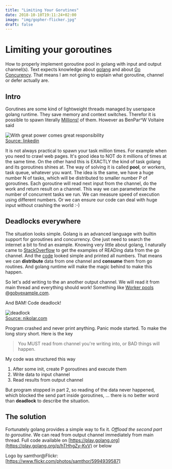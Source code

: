 ```yaml
---
title: "Limiting Your Gorutines"
date: 2018-10-10T19:11:24+02:00
image: "img/gopher-flicker.jpg"
draft: false
---
```


# Limiting your goroutines

How to properly implement goroutine pool in golang with input and output channel(s). Text expects knowledge about [golang](https://golang.org/) and about [Go Concurency](https://tour.golang.org/concurrency/1). That means I am not going to explain what goroutine, channel or defer actually are.

## Intro

Gorutines are some kind of lightweight threads managed by userspace golang runtime. They save memory and context switches. Therefor it is possible to spawn literally [Millions!](https://rcoh.me/posts/why-you-can-have-a-million-go-routines-but-only-1000-java-threads/) of them. However as BenPar^W Voltaire said

![With great power comes great responsibility](https://media.licdn.com/media/gcrc/dms/image/C4E12AQFoCyvG3y_XEA/article-cover_image-shrink_600_2000/0?e=1544659200&v=beta&t=nNlZk3EjA5HecFvdl52P0qsWxmeuBbLq81ESKDa04ms)  
[Source: linkedin](https://www.linkedin.com/pulse/quote-great-power-comes-responsibility-voltaire-mba-bsee/)

It is not always practical to spawn your task million times. For example when you need to crawl web pages. It's good idea to NOT do it millions of times at the same time. On the other hand this is EXACTLY the kind of task golang and its goroutines shines at. The way of solving it is called **pool**, or workers, task queue, whatever you want. The idea is the same, we have a huge number N of tasks, which will be distributed to smaller number P of goroutines. Each goroutine will read next input from the channel, do the work and return result on a channel. This way we can parameterize the number of concurrent tasks we run. We can measure speed of execution using different numbers. Or we can ensure our code can deal with huge input without crashing the world :-)

## Deadlocks everywhere

The situation looks simple. Golang is an advanced language with builtin support for goroutines and concurrency. One just need to search the internet a bit to find an example. Knowing very little about golang, I naturally came to [StackOverflow](https://stackoverflow.com/questions/29342701/write-to-same-channel-with-multiple-goroutines) to get the examples of READing data from the go channel. And the [code](https://play.golang.org/p/ESq9he_WzS) looked simple and printed all numbers. That means we can **distribute** data from one channel and **consume** them from go routines. And golang runtime will make the magic behind to make this happen.

So let's add writing to the an another output channel. We will read it from main thread and everything should work! Something like [Worker pools @gobyexample.com](https://gobyexample.com/worker-pools).

And BAM! Code deadlock!

![deadlock](http://nikolar.com/wp-content/uploads/2013/09/trafficDeadlock.jpg)  
[Source: nikolar.com](http://nikolar.com/tag/deadlock/)

Program crashed and never print anything. Panic mode started. To make the long story short. Here is the key

> You MUST read from channel you're writing into, or BAD things will happen.

My code was structured this way

1.  After some init, create P goroutines and execute them
2.  Write data to input channel
3.  Read results from output channel

But program stopped in part 2, so reading of the data never happened, which blocked the send part inside goroutines, ... there is no better word than **deadlock** to describe the situation.

## The solution

Fortunately golang provides a simple way to fix it. _Offload the second part to goroutine_. We can read from output channel immediately from main thread. Full code available on [https://play.golang.org](https://play.golang.org/p/hTHhgZy-KvV) or below

<script src="https://gist.github.com/vyskocilm/d0c1a2f57a9b0821c00f31190c167781.js"></script>

Logo by samthor@Flickr: [https://www.flickr.com/photos/samthor/5994939587]

